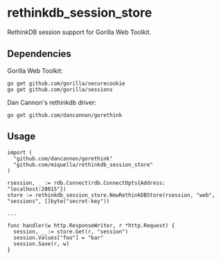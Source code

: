 rethinkdb_session_store
=======================

RethinkDB session support for Gorilla Web Toolkit.

Dependencies
------------

Gorilla Web Toolkit:

    go get github.com/gorilla/securecookie
    go get github.com/gorilla/sessions

Dan Cannon's rethinkdb driver:

    go get github.com/dancannon/gorethink

Usage
-----

    import (
      "github.com/dancannon/gorethink"
      "github.com/miquella/rethinkdb_session_store"
    )

    rsession, _ := rdb.Connect(rdb.ConnectOpts{Address:  "localhost:28015"})
    store := rethinkdb_session_store.NewRethinkDBStore(rsession, "web", "sessions", []byte("secret-key"))

    ...

    func handler(w http.ResponseWriter, r *http.Request) {
      session, _ := store.Get(r, "session")
      session.Values["foo"] = "bar"
      session.Save(r, w)
    }
